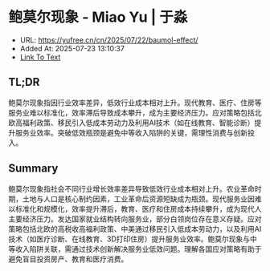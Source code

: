 # 鲍莫尔现象 - Miao Yu | 于淼
- URL: https://yufree.cn/cn/2025/07/22/baumol-effect/
- Added At: 2025-07-23 13:10:37
- [Link To Text](2025-07-23-鲍莫尔现象---miao-yu-于淼_raw.md)

## TL;DR


鲍莫尔现象指因行业效率差异，低效行业成本相对上升。现代教育、医疗、住房等服务业难以标准化，效率滞后导致成本攀升，成为主要经济压力。应对策略包括北欧高福利政策、移民引入低成本劳动力及利用AI技术（如在线教育、智能诊断）提升服务业效率。突破低效瓶颈是避免中等收入陷阱的关键，需理性消费与创新投入。

## Summary


鲍莫尔现象指社会不同行业增长效率差异导致低效行业成本相对上升。农业革命时期，土地与人口是核心制约因素，工业革命后资源短缺成为瓶颈。现代服务业因难以标准化和规模化，效率提升滞后，教育、医疗和住房成本持续攀升，成为现代人主要经济压力。发达国家就业结构转向服务业，部分白领岗位存在意义存疑。应对策略包括北欧的高税收高福利政策、中美通过移民引入低成本劳动力，以及利用AI技术（如医疗诊断、在线教育、3D打印住房）提升服务业效率。鲍莫尔现象与中等收入陷阱关联，需通过技术创新解决服务业低效问题。理解各国应对策略有助于避免盲目投资房产、教育和医疗消费。
